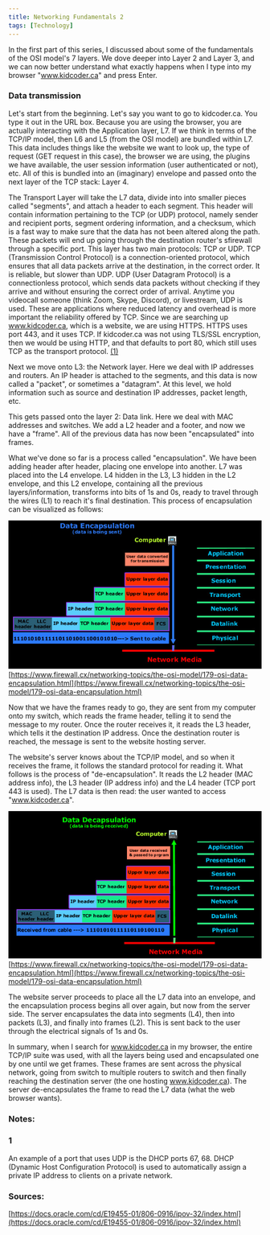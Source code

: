 ```yaml
---
title: Networking Fundamentals 2
tags: [Technology]
---
```


In the first part of this series, I discussed about some of the fundamentals of the OSI model's 7 layers. We dove deeper into Layer 2 and Layer 3, and we can now better understand what exactly happens when I type into my browser "www.kidcoder.ca" and press Enter. 

### Data transmission

Let's start from the beginning. Let's say you want to go to kidcoder.ca. You type it out in the URL box. Because you are using the browser, you are actually interacting with the Application layer, L7. If we think in terms of the TCP/IP model, then L6 and L5 (from the OSI model) are bundled within L7. This data includes things like the website we want to look up, the type of request (GET request in this case), the browser we are using, the plugins we have available, the user session information (user authenticated or not), etc. All of this is bundled into an (imaginary) envelope and passed onto the next layer of the TCP stack: Layer 4.

The Transport Layer will take the L7 data, divide into into smaller pieces called "segments", and attach a header to each segment. This header will contain information pertaining to the TCP (or UDP) protocol, namely sender and recipient ports, segment ordering information, and a checksum, which is a fast way to make sure that the data has not been altered along the path.  These packets will end up going through the destination router's sfirewall through a specific port. This layer has two main protocols: TCP or UDP. TCP (Transmission Control Protocol) is a connection-oriented protocol, which ensures that all data packets arrive at the destination, in the correct order. It is reliable, but slower than UDP. UDP (User Datagram Protocol) is a connectionless protocol, which sends data packets without checking if they arrive and without ensuring the correct order of arrival. Anytime you videocall someone (think Zoom, Skype, Discord), or livestream, UDP is used. These are applications where reduced latency and overhead is more important the reliability offered by TCP. Since we are searching up www.kidcoder.ca, which is a website, we are using HTTPS. HTTPS uses port 443, and it uses TCP. If kidcoder.ca was not using TLS/SSL encryption, then we would be using HTTP, and that defaults to port 80, which still uses TCP as the transport protocol. [(1)](#1)

Next we move onto L3: the Network layer. Here we deal with IP addresses and routers. An IP header is attached to the segments, and this data is now called a "packet", or sometimes a "datagram". At this level, we hold information such as source and destination IP addresses, packet length, etc. 

This gets passed onto the layer 2: Data link. Here we deal with MAC addresses and switches. We add a L2 header and a footer, and now we have a "frame". All of the previous data has now been "encapsulated" into frames.

What we've done so far is a process called "encapsulation". We have been adding header after header, placing one envelope into another. L7 was placed into the L4 envelope. L4 hidden in the L3, L3 hidden in the L2 envelope, and this L2 envelope, containing all the previous layers/information, transforms into bits of 1s and 0s, ready to travel through the wires (L1) to reach it's final destination. This process of encapsulation can be visualized as follows:

![View of networks](..\images\encapsulation.jpg)
[https://www.firewall.cx/networking-topics/the-osi-model/179-osi-data-encapsulation.html](https://www.firewall.cx/networking-topics/the-osi-model/179-osi-data-encapsulation.html)

Now that we have the frames ready to go, they are sent from my computer onto my switch, which reads the frame header, telling it to send the message to my router. Once the router receives it, it reads the L3 header, which tells it the destination IP address. Once the destination router is reached, the message is sent to the website hosting server. 

The website's server knows about the TCP/IP model, and so when it receives the frame, it follows the standard protocol for reading it. What follows is the process of "de-encapsulation". It reads the L2 header (MAC address info), the L3 header (IP address info) and the L4 header (TCP port 443 is used). The L7 data is then read: the user wanted to access "www.kidcoder.ca".

![View of networks](..\images\decapsulation.jpg)
[https://www.firewall.cx/networking-topics/the-osi-model/179-osi-data-encapsulation.html](https://www.firewall.cx/networking-topics/the-osi-model/179-osi-data-encapsulation.html)

The website server proceeds to place all the L7 data into an envelope, and the encapsulation process begins all over again, but now from the server side. The server encapsulates the data into segments (L4), then into packets (L3), and finally into frames (L2). This is sent back to the user through the electrical signals of 1s and 0s. 

In summary, when I search for www.kidcoder.ca in my browser, the entire TCP/IP suite was used, with all the layers being used and encapsulated one by one until we get frames. These frames are sent across the physical network, going from switch to multiple routers to switch and then finally reaching the destination server (the one hosting www.kidcoder.ca). The server de-encapsulates the frame to read the L7 data (what the web browser wants). 

### Notes:

### 1 
An example of a port that uses UDP is the DHCP ports 67, 68. DHCP (Dynamic Host Configuration Protocol) is used to automatically assign a private IP address to clients on a private network.

### Sources:
[https://docs.oracle.com/cd/E19455-01/806-0916/ipov-32/index.html](https://docs.oracle.com/cd/E19455-01/806-0916/ipov-32/index.html)